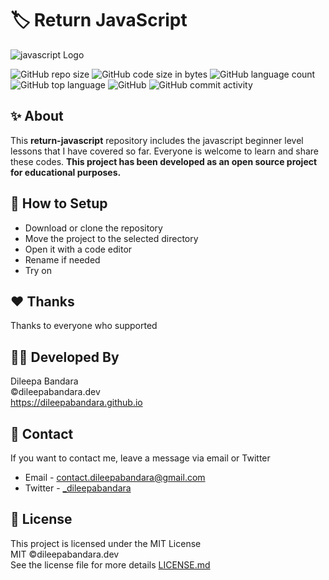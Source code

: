 # 🏷️ Return JavaScript

![javascript Logo](https://img.icons8.com/color/98/000000/javascript.png)


![GitHub repo size](https://img.shields.io/github/repo-size/dileepabandara/return-javascript?color=red&label=repository%20size)
![GitHub code size in bytes](https://img.shields.io/github/languages/code-size/dileepabandara/return-javascript?color=red)
![GitHub language count](https://img.shields.io/github/languages/count/dileepabandara/return-javascript)
![GitHub top language](https://img.shields.io/github/languages/top/dileepabandara/return-javascript)
![GitHub](https://img.shields.io/github/license/dileepabandara/return-javascript?color=yellow)
![GitHub commit activity](https://img.shields.io/github/commit-activity/m/dileepabandara/return-javascript?color=brightgreen&label=commits)

## ✨ About

This **return-javascript** repository includes the javascript beginner level lessons that I have covered so far. Everyone is welcome to learn and share these codes. **This project has been developed as an open source project for educational purposes.**

## 🍃 How to Setup

- Download or clone the repository
- Move the project to the selected directory
- Open it with a code editor
- Rename if needed
- Try on

## ❤️ Thanks

Thanks to everyone who supported

## 👨‍💻 Developed By

Dileepa Bandara  
©dileepabandara.dev  
https://dileepabandara.github.io

## 💬 Contact

If you want to contact me, leave a message via email or Twitter

- Email - <contact.dileepabandara@gmail.com>
- Twitter - [_dileepabandara](https://twitter.com/_dileepabandara)

## 📜 License

This project is licensed under the MIT License  
MIT ©dileepabandara.dev  
See the license file for more details [LICENSE.md](https://github.com/dileepabandara/return-javascript/blob/main/LICENSE)
